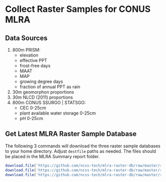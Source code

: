 # Collect Raster Samples for CONUS MLRA

## Data Sources

 1. 800m PRISM:
    + elevation
    + effective PPT
    + frost-free days
    + MAAT
    + MAP
    + growing degree days
    + fraction of annual PPT as rain
 2. 30m geomorphon proportions
 3. 30m NLCD (2011) proportions
 4. 800m CONUS SSURGO | STATSGO:
    + CEC 0-25cm
    + plant available water storage 0-25cm
    + pH 0-25cm
 
## Get Latest MLRA Raster Sample Database
The following 3 commands will download the three raster sample databases to your home directory. Adjust `destfile` paths as needed. The files should be placed in the MLRA Summary report folder.
```r
download.file('https://github.com/ncss-tech/mlra-raster-db/raw/master/rda-files/mlra-geomorphons-data.rda', destfile='~/mlra-geomorphons-data.rda')
download.file('https://github.com/ncss-tech/mlra-raster-db/raw/master/rda-files/mlra-nlcd-data.rda', destfile='~/mlra-nlcd-data.rda')
download.file('https://github.com/ncss-tech/mlra-raster-db/raw/master/rda-files/mlra-prism-data.rda', destfile='~/mlra-prism-data.rda')
```
